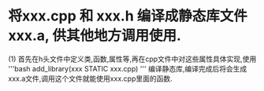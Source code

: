 # 将xxx.cpp 和 xxx.h 编译成静态库文件 xxx.a, 供其他地方调用使用.

(1) 首先在h头文件中定义类,函数,属性等,再在cpp文件中对这些属性具体实现,使用
'''bash
add_library(xxx STATIC xxx.cpp)
'''
编译静态库,编译完成后将会生成xxx.a文件,调用这个文件就能使用xxx.cpp里面的函数.
